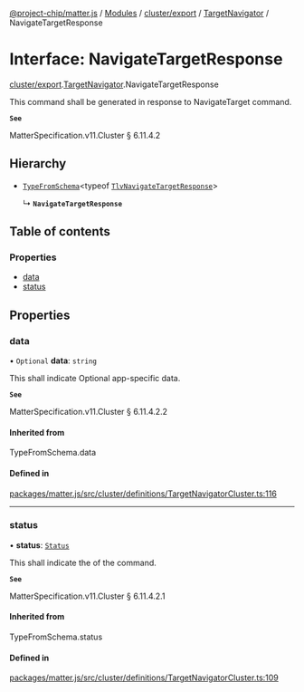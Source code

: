 [@project-chip/matter.js](../README.md) / [Modules](../modules.md) / [cluster/export](../modules/cluster_export.md) / [TargetNavigator](../modules/cluster_export.TargetNavigator.md) / NavigateTargetResponse

# Interface: NavigateTargetResponse

[cluster/export](../modules/cluster_export.md).[TargetNavigator](../modules/cluster_export.TargetNavigator.md).NavigateTargetResponse

This command shall be generated in response to NavigateTarget command.

**`See`**

MatterSpecification.v11.Cluster § 6.11.4.2

## Hierarchy

- [`TypeFromSchema`](../modules/tlv_export.md#typefromschema)\<typeof [`TlvNavigateTargetResponse`](../modules/cluster_export.TargetNavigator.md#tlvnavigatetargetresponse)\>

  ↳ **`NavigateTargetResponse`**

## Table of contents

### Properties

- [data](cluster_export.TargetNavigator.NavigateTargetResponse.md#data)
- [status](cluster_export.TargetNavigator.NavigateTargetResponse.md#status)

## Properties

### data

• `Optional` **data**: `string`

This shall indicate Optional app-specific data.

**`See`**

MatterSpecification.v11.Cluster § 6.11.4.2.2

#### Inherited from

TypeFromSchema.data

#### Defined in

[packages/matter.js/src/cluster/definitions/TargetNavigatorCluster.ts:116](https://github.com/project-chip/matter.js/blob/6d3b6a5d957d88a9231d6ecab4bb41f8133112be/packages/matter.js/src/cluster/definitions/TargetNavigatorCluster.ts#L116)

___

### status

• **status**: [`Status`](../enums/cluster_export.TargetNavigator.Status.md)

This shall indicate the of the command.

**`See`**

MatterSpecification.v11.Cluster § 6.11.4.2.1

#### Inherited from

TypeFromSchema.status

#### Defined in

[packages/matter.js/src/cluster/definitions/TargetNavigatorCluster.ts:109](https://github.com/project-chip/matter.js/blob/6d3b6a5d957d88a9231d6ecab4bb41f8133112be/packages/matter.js/src/cluster/definitions/TargetNavigatorCluster.ts#L109)
